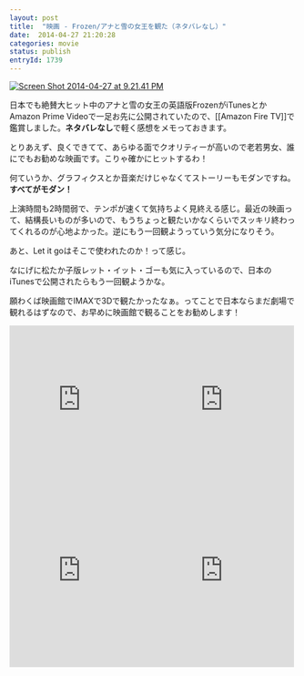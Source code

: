 ```yaml
---
layout: post
title:  "映画 - Frozen/アナと雪の女王を観た（ネタバレなし）"
date:  2014-04-27 21:20:28
categories: movie
status: publish
entryId: 1739
---
```


<a class='flickr2tag-img' href='http://www.flickr.com/photo.gne?id=14045291674' title='Screen Shot 2014-04-27 at 9.21.41 PM'><img src='http://farm8.staticflickr.com/7438/14045291674_e855afe7c8_c.jpg' alt='Screen Shot 2014-04-27 at 9.21.41 PM'></a>

日本でも絶賛大ヒット中のアナと雪の女王の英語版FrozenがiTunesとかAmazon Prime Videoで一足お先に公開されていたので、[[Amazon Fire TV]]で鑑賞しました。**ネタバレなし**で軽く感想をメモっておきます。

とりあえず、良くできてて、あらゆる面でクオリティーが高いので老若男女、誰にでもお勧めな映画です。こりゃ確かにヒットするわ！

何ていうか、グラフィクスとか音楽だけじゃなくてストーリーもモダンですね。**すべてがモダン！**

上演時間も2時間弱で、テンポが速くて気持ちよく見終える感じ。最近の映画って、結構長いものが多いので、もうちょっと観たいかなくらいでスッキリ終わってくれるのが心地よかった。逆にもう一回観ようっていう気分になりそう。

あと、Let it goはそこで使われたのか！って感じ。

なにげに松たか子版レット・イット・ゴーも気に入っているので、日本のiTunesで公開されたらもう一回観ようかな。

願わくば映画館でIMAXで3Dで観たかったなぁ。ってことで日本ならまだ劇場で観れるはずなので、お早めに映画館で観ることをお勧めします！

<iframe src="https://widgets.itunes.apple.com/widget.html?c=jp&brc=FFFFFF&blc=FFFFFF&trc=FFFFFF&tlc=FFFFFF&d=&t=&m=music&e=album&w=250&h=300&ids=834877950&wt=discovery&partnerId=&affiliate_id=&at=&ct=" frameborder=0 style="overflow-x:hidden;overflow-y:hidden;width:250px;height: 300px;border:0px"></iframe><iframe src="https://widgets.itunes.apple.com/widget.html?c=jp&brc=FFFFFF&blc=FFFFFF&trc=FFFFFF&tlc=FFFFFF&d=&t=&m=music&e=album&w=250&h=300&ids=821400984&wt=discovery&partnerId=&affiliate_id=&at=&ct=" frameborder=0 style="overflow-x:hidden;overflow-y:hidden;width:250px;height: 300px;border:0px"></iframe><iframe src="https://widgets.itunes.apple.com/widget.html?c=jp&brc=FFFFFF&blc=FFFFFF&trc=FFFFFF&tlc=FFFFFF&d=&t=&m=music&e=album&w=250&h=300&ids=862313777&wt=discovery&partnerId=&affiliate_id=&at=&ct=" frameborder=0 style="overflow-x:hidden;overflow-y:hidden;width:250px;height: 300px;border:0px"></iframe><iframe src="https://widgets.itunes.apple.com/widget.html?c=jp&brc=FFFFFF&blc=FFFFFF&trc=FFFFFF&tlc=FFFFFF&d=&t=&m=music&e=album&w=250&h=300&ids=834913126&wt=discovery&partnerId=&affiliate_id=&at=&ct=" frameborder=0 style="overflow-x:hidden;overflow-y:hidden;width:250px;height: 300px;border:0px"></iframe>
